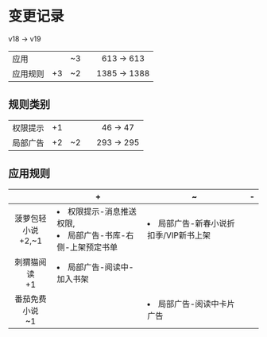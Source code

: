# 变更记录

v18 -> v19

||||||
|-|:-:|:-:|:-:|:-:|
|应用||~3||613 -> 613|
|应用规则|+3|~2||1385 -> 1388|

## 规则类别

||||||
|-|:-:|:-:|:-:|:-:|
|权限提示|+1|||46 -> 47|
|局部广告|+2|~2||293 -> 295|

## 应用规则

||+|~|-|
|:-:|-|-|-|
|菠萝包轻小说<br>+2,~1|<li>权限提示-消息推送权限,<li>局部广告-书库-右侧-上架预定书单|<li>局部广告-新春小说折扣季/VIP新书上架||
|刺猬猫阅读<br>+1|<li>局部广告-阅读中-加入书架|||
|番茄免费小说<br>~1||<li>局部广告-阅读中卡片广告||
